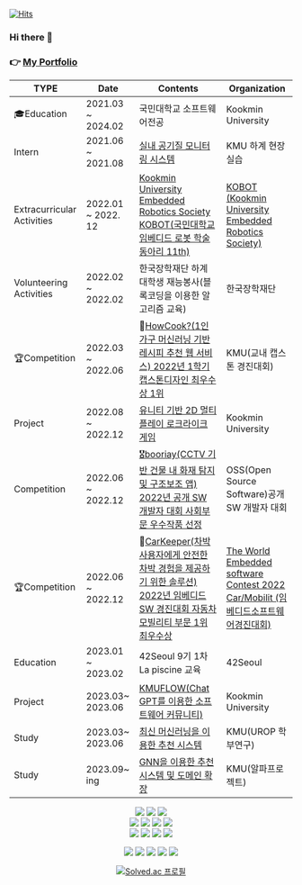 [![Hits](https://hits.seeyoufarm.com/api/count/incr/badge.svg?url=https%3A%2F%2Fgithub.com%2Fjunyong1111&count_bg=%2379C83D&title_bg=%23555555&icon=&icon_color=%23E7E7E7&title=hits&edge_flat=false)](https://hits.seeyoufarm.com)

### Hi there 👋 
### 👉 [My Portfolio](https://bit.ly/junyong)


| TYPE | Date | Contents | Organization |
| --- | --- | --- | --- |
| 🎓Education | 2021.03 ~ 2024.02 | 국민대학교 소프트웨어전공 | Kookmin University |
| Intern | 2021.06 ~ 2021.08 | [실내 공기질 모니터링 시스템](https://github.com/junyong1111/Air-Quality-KMU) | KMU 하계 현장실습 |
|Extracurricular Activities|2022.01 ~ 2022. 12 | [Kookmin University Embedded Robotics Society KOBOT(국민대학교 임베디드 로봇 학술 동아리 11th)](https://github.com/KOBOTBOARD-11)| [KOBOT (Kookmin University Embedded Robotics Society)](https://github.com/kmu-kobot)|
| Volunteering Activities | 2022.02 ~ 2022.02 | 한국장학재단 하계 대학생 재능봉사(블록코딩을 이용한 알고리즘 교육) | 한국장학재단 |
| 🏆Competition | 2022.03 ~ 2022.06 | 🥇[HowCook?(1인 가구 머신러닝 기반 레시피 추천 웹 서비스) 2022년 1학기 캡스톤디자인 최우수상 1위](https://github.com/kookmin-sw/capstone-2022-10) | KMU(교내 캡스톤 경진대회) |
| Project | 2022.08 ~ 2022.12 | [유니티 기반 2D 멀티플레이 로크라이크 게임](https://github.com/2022-2-gamesoftware-legend-team/the_legend_game) | Kookmin University |
| Competition | 2022.06 ~ 2022.12 | [🎖️booriay(CCTV 기반 건물 내 화재 탐지 및 구조보조 앱) 2022년 공개 SW 개발자 대회 사회부문 우수작품 선정](https://github.com/KOBOTBOARD-11/OSS_2022) | OSS(Open Source Software)공개 SW 개발자 대회 |
| 🏆Competition | 2022.06 ~ 2022.12 | 🥇[CarKeeper(차박 사용자에게 안전한 차박 경험을 제공하기 위한 솔루션) 2022년 임베디드 SW 경진대회 자동차 모빌리티 부문 1위 최우수상](https://github.com/KOBOTBOARD-11/2022ESWContest_mobility_6017) | [The World Embedded software Contest 2022 Car/Mobilit (임베디드소프트웨어경진대회)](https://www.eswcontest.or.kr/community/notice.php?ptype=view&idx=4384&page=1&code=notice) |
| Education | 2023.01 ~ 2023.02 | 42Seoul 9기 1차 La piscine 교육 | 42Seoul |
| Project | 2023.03~ 2023.06 | [KMUFLOW(Chat GPT를 이용한 소프트웨어 커뮤니티)](https://github.com/junyong1111/OOAD-KMUFLOW-) | Kookmin University |
| Study | 2023.03~ 2023.06 | [최신 머신러닝을 이용한 추천 시스템](https://github.com/junyong1111/UROP) | KMU(UROP 학부연구) |
| Study | 2023.09~ ing | [GNN을 이용한 추천시스템 및 도메인 확장](https://github.com/junyong1111/AlphaProject-GNN) | KMU(알파프로젝트) |
   
   
 

      
   
  
   

   <div align="center">
      
   <img src="https://img.shields.io/badge/Android Studio-3DDC84?style=for-the-badge&logo=Android Studio&logoColor=white"> 
    <img src="https://img.shields.io/badge/Visual Studio Code-007ACC?style=for-the-badge&logo=Visual Studio Code&logoColor=white"> 
    <img src="https://img.shields.io/badge/Unity-000000?style=for-the-badge&logo=Unity&logoColor=white"> 
    
   

   <div align="center">
   
   <img src="https://img.shields.io/badge/raspberry-A22846?style=for-the-badge&logo=RaspberryPi&logoColor=white"> 
   <img src="https://img.shields.io/badge/Arduino-00979D?style=for-the-badge&logo=arduino&logoColor=white">
   <img src="https://img.shields.io/badge/YOLO-00FFFF?style=for-the-badge&logo=YOLO&logoColor=white">
   <img src="https://img.shields.io/badge/TensorFlow-FF6F00?style=for-the-badge&logo=TensorFlow&logoColor=white">
     
      
   <div align="center">
     
   <img src="https://img.shields.io/badge/Amazon AWS-232F3E?style=for-the-badge&logo=Amazon AWS&logoColor=white">
<!--    <img src="https://img.shields.io/badge/Amazon S3-569A31?style=for-the-badge&logo=Amazon S3&logoColor=white"> -->
   <img src="https://img.shields.io/badge/Firebase-FFCA28?style=for-the-badge&logo=Firebase&logoColor=white">
   
  
   <img src="https://img.shields.io/badge/Flutter-02569B?style=for-the-badge&logo=Flutter&logoColor=white">
   <img src="https://img.shields.io/badge/React-61DAFB?style=for-the-badge&logo=React&logoColor=white">

      
   <img src="https://img.shields.io/badge/C-3766AB?style=for-the-badge&logo=C&logoColor=white"/></a>
   <img src="https://img.shields.io/badge/c++-00599C?style=for-the-badge&logo=c%2B%2B&logoColor=white"/></a> 
   <img src="https://img.shields.io/badge/Python-437DD2?style=for-the-badge&logo=Python&logoColor=white"/></a>
   <img src="https://img.shields.io/badge/Java-6C5FDD?style=for-the-badge&logo=java&logoColor=white"/></a>
   <img src="https://img.shields.io/badge/dart-0175C2?style=for-the-badge&logo=dart&logoColor=white"/></a>
   

   
   </div>
   
 
   
   
 
 <!--![Anurag's GitHub stats](https://github-readme-stats.vercel.app/api?username=anuraghazra&show_icons=true&theme=radical) -->
<!-- ![junyong1111's github stats](https://github-readme-stats.vercel.app/api?username=junyong1111&show_icons=true&theme=dark)   -->


  [![Solved.ac
프로필](http://mazassumnida.wtf/api/v2/generate_badge?boj=jypark93)](https://solved.ac/jypark93)
<!--
 ![profile](http://mazandi.herokuapp.com/api?handle=jypark93&theme=white)


 -->
 
 </div>

<!--
**junyong1111/junyong1111** is a ✨ _special_ ✨ repository because its `README.md` (this file) appears on your GitHub profile.
[![junyong1111's github stats](https://github-readme-stats.vercel.app/api/top-langs/?username=junyong1111&show_icons=true&hide_border=true&title_color=004386&icon_color=004386&layout=compact)](https://github.com/junyong1111/github-readme-stats)


Here are some ideas to get you started:
커밋스테이트 방법

![본인ID's github stats](https://github-readme-stats.vercel.app/api?username=본인ID&show_icons=true)
[![본인ID's github stats](https://github-readme-stats.vercel.app/api/top-langs/?username=본인ID&show_icons=true&hide_border=true&title_color=004386&icon_color=004386&layout=compact)](https://github.com/본인ID)

링크뱃지 만들기
https://simpleicons.org/?q=git
https://pgmjun.tistory.com/21


- 🔭 I’m currently working on ...
- 🌱 I’m currently learning ...
- 👯 I’m looking to collaborate on ...
- 🤔 I’m looking for help with ...
- 💬 Ask me about ...
- 📫 How to reach me: ...
- 😄 Pronouns: ...
- ⚡ Fun fact: ...
  <div align="center">
   
   <a href="https://junyong1111.github.io/" target="_blank"><img src="https://img.shields.io/badge/Gitblog-22222?style=flat-square&logo=&logoColor=white"/></a>
   [![Gmail Badge](https://img.shields.io/badge/Gmail-d14836?style=flat-square&logo=Gmail&logoColor=white&link=mailto:snugyun01@gmail.com)](mailto:jypark93@kookmin.ac.kr)
  
 
-->
